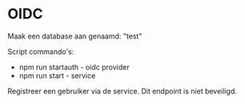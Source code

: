 # OIDC

Maak een database aan genaamd: "test"

Script commando's:
<ul>
  <li>npm run startauth - oidc provider</li>
  <li>npm run start - service</li>
</ul>

Registreer een gebruiker via de service. Dit endpoint is niet beveiligd.
